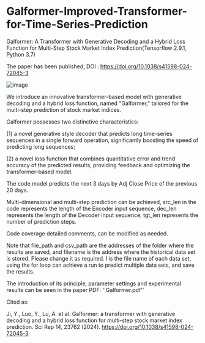 # Galformer-Improved-Transformer-for-Time-Series-Prediction
Galformer: A Transformer with Generative Decoding and a Hybrid Loss Function for Multi-Step Stock Market Index Prediction(Tensorflow 2.9.1, Python 3.7)

The paper has been published, DOI : https://doi.org/10.1038/s41598-024-72045-3

![image](https://s2.loli.net/2024/10/12/boHp4vQFZjJI1lh.png)

We introduce an innovative transformer-based model with generative decoding and a hybrid loss function, named "Galformer," tailored for the multi-step prediction of stock market indices. 

Galformer possesses two distinctive characteristics: 

(1) a novel generative style decoder that predicts long time-series sequences in a single forward operation, significantly boosting the speed of predicting long sequences; 

(2) a novel loss function that combines quantitative error and trend accuracy of the predicted results, providing feedback and optimizing the transformer-based model.

The code model predicts the next 3 days by Adj Close Price of the previous 20 days.

Multi-dimensional and multi-step prediction can be achieved, src_len in the code represents the length of the Encoder input sequence, dec_len represents the length of the Decoder input sequence, tgt_len represents the number of prediction steps.

Code coverage detailed comments, can be modified as needed.

Note that file_path and csv_path are the addresses of the folder where the results are saved, and filename is the address where the historical data set is stored. Please change it as required. l is the file name of each data set, using the for loop can achieve a run to predict multiple data sets, and save the results.

The introduction of its principle, parameter settings and experimental results can be seen in the paper PDF: ''Galformer.pdf''

Cited as:

Ji, Y., Luo, Y., Lu, A. et al. Galformer: a transformer with generative decoding and a hybrid loss function for multi-step stock market index prediction. Sci Rep 14, 23762 (2024). https://doi.org/10.1038/s41598-024-72045-3
